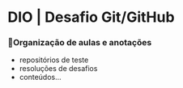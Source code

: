 # DIO | Desafio Git/GitHub

### :notebook:Organização de aulas e anotações

* repositórios de teste
* resoluções de desafios
* conteúdos...
